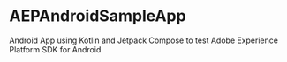 # AEPAndroidSampleApp
Android App using Kotlin and Jetpack Compose to test Adobe Experience Platform SDK for Android
